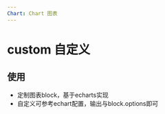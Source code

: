 ```yaml
---
Chart: Chart 图表
---
```

# custom 自定义

## 使用
- 定制图表block，基于echarts实现
- 自定义可参考echart配置，输出与block.options即可

